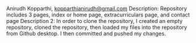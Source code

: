 Anirudh Kopparthi, kopparthianirudh@gmail.com
Description: Repository includes 3 pages, index or home page, extracurriculars page, and contact page
Description 2: In order to clone the repository, I created an empty repository, cloned the repository, then loaded my files into the repository from Github desktop. I then committed and pushed my changes.
